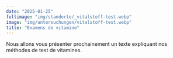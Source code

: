 ```yaml
---
date: "2025-01-25"
fullimage: "img/standorte/_vitalstoff-test.webp"
image: "img/untersuchungen/vitalstoff-test.webp"
title: "Examens de vitamine"
---
```


Nous allons vous présenter prochainement un texte expliquant nos méthodes de test de vitamines.